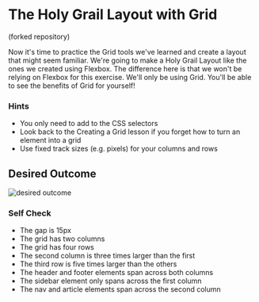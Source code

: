 # The Holy Grail Layout with Grid
(forked repository)

Now it's time to practice the Grid tools we've learned and create a layout that might seem familiar. We're going to make a Holy Grail Layout like the ones we created using Flexbox. The difference here is that we won't be relying on Flexbox for this exercise. We'll only be using Grid. You'll be able to see the benefits of Grid for yourself!

### Hints

- You only need to add to the CSS selectors
- Look back to the Creating a Grid lesson if you forget how to turn an element into a grid
- Use fixed track sizes (e.g. pixels) for your columns and rows

## Desired Outcome

![desired outcome](./desired-outcome.png)

### Self Check

- The gap is 15px
- The grid has two columns
- The grid has four rows
- The second column is three times larger than the first
- The third row is five times larger than the others
- The header and footer elements span across both columns
- The sidebar element only spans across the first column
- The nav and article elements span across the second column

